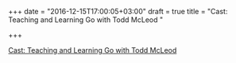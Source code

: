 +++
date = "2016-12-15T17:00:05+03:00"
draft = true
title = "Cast: Teaching and Learning Go with Todd McLeod "

+++

<p><a href="https://changelog.com/gotime/26">Cast: Teaching and Learning Go with Todd McLeod </a></p>
